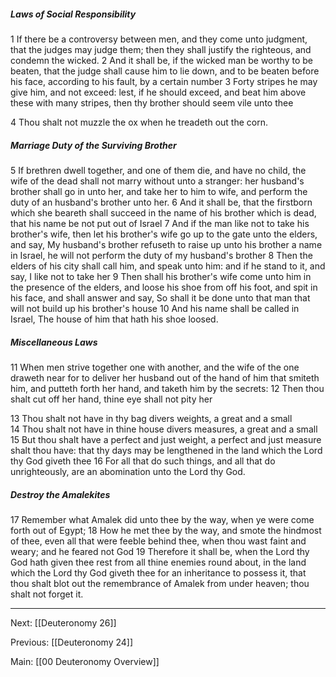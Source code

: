 ##### Laws of Social Responsibility

1 If there be a controversy between men, and they come unto judgment, that the judges may judge them; then they shall justify the righteous, and condemn the wicked. 2 And it shall be, if the wicked man be worthy to be beaten, that the judge shall cause him to lie down, and to be beaten before his face, according to his fault, by a certain number 3 Forty stripes he may give him, and not exceed: lest, if he should exceed, and beat him above these with many stripes, then thy brother should seem vile unto thee 

4 Thou shalt not muzzle the ox when he treadeth out the corn.

##### Marriage Duty of the Surviving Brother

5 If brethren dwell together, and one of them die, and have no child, the wife of the dead shall not marry without unto a stranger: her husband's brother shall go in unto her, and take her to him to wife, and perform the duty of an husband's brother unto her. 6 And it shall be, that the firstborn which she beareth shall succeed in the name of his brother which is dead, that his name be not put out of Israel 7 And if the man like not to take his brother's wife, then let his brother's wife go up to the gate unto the elders, and say, My husband's brother refuseth to raise up unto his brother a name in Israel, he will not perform the duty of my husband's brother 8 Then the elders of his city shall call him, and speak unto him: and if he stand to it, and say, I like not to take her 9 Then shall his brother's wife come unto him in the presence of the elders, and loose his shoe from off his foot, and spit in his face, and shall answer and say, So shall it be done unto that man that will not build up his brother's house 10 And his name shall be called in Israel, The house of him that hath his shoe loosed.

##### Miscellaneous Laws

11 When men strive together one with another, and the wife of the one draweth near for to deliver her husband out of the hand of him that smiteth him, and putteth forth her hand, and taketh him by the secrets: 12 Then thou shalt cut off her hand, thine eye shall not pity her 

13 Thou shalt not have in thy bag divers weights, a great and a small 14 Thou shalt not have in thine house divers measures, a great and a small 15 But thou shalt have a perfect and just weight, a perfect and just measure shalt thou have: that thy days may be lengthened in the land which the Lord thy God giveth thee 16 For all that do such things, and all that do unrighteously, are an abomination unto the Lord thy God.

##### Destroy the Amalekites

17 Remember what Amalek did unto thee by the way, when ye were come forth out of Egypt; 18 How he met thee by the way, and smote the hindmost of thee, even all that were feeble behind thee, when thou wast faint and weary; and he feared not God 19 Therefore it shall be, when the Lord thy God hath given thee rest from all thine enemies round about, in the land which the Lord thy God giveth thee for an inheritance to possess it, that thou shalt blot out the remembrance of Amalek from under heaven; thou shalt not forget it.

---
Next: [[Deuteronomy 26]]

Previous: [[Deuteronomy 24]]

Main: [[00 Deuteronomy Overview]]